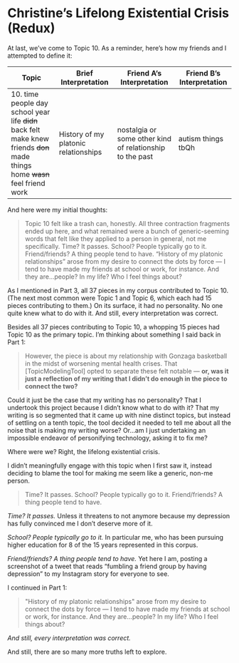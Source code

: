 # Christine’s Lifelong Existential Crisis (Redux)

At last, we’ve come to Topic 10. As a reminder, here’s how my friends and I attempted to define it:

| Topic | Brief Interpretation | Friend A’s Interpretation | Friend B’s Interpretation |
|---|---|---|---|
| 10. time people day school year life <s>didn</s> back felt make knew friends <s>don</s> made things home <s>wasn</s> feel friend work | History of my platonic relationships | nostalgia or some other kind of relationship to the past | autism things tbQh |

And here were my initial thoughts:

> Topic 10 felt like a trash can, honestly. All three contraction fragments ended up here, and what remained were a bunch of generic-seeming words that felt like they applied to a person in general, not me specifically. Time? It passes. School? People typically go to it. Friend/friends? A thing people tend to have. “History of my platonic relationships” arose from my desire to connect the dots by force — I tend to have made my friends at school or work, for instance. And they are…people? In my life? Who I feel things about?

As I mentioned in Part 3, all 37 pieces in my corpus contributed to Topic 10. (The next most common were Topic 1 and Topic 6, which each had 15 pieces contributing to them.) On its surface, it had no personality. No one quite knew what to do with it. And still, every interpretation was correct.

Besides all 37 pieces contributing to Topic 10, a whopping 15 pieces had Topic 10 as the primary topic. I’m thinking about something I said back in Part 1:

> However, the piece is about my relationship with Gonzaga basketball in the midst of worsening mental health crises. That \[TopicModelingTool] opted to separate these felt notable — **or, was it just a reflection of my writing that I didn’t do enough in the piece to connect the two?**

Could it just be the case that my writing has no personality? That I undertook this project because I didn’t know what to do with it? That my writing is so segmented that it came up with nine distinct topics, but instead of settling on a tenth topic, the tool decided it needed to tell me about all the noise that is making my writing worse? Or…am I just undertaking an impossible endeavor of personifying technology, asking it to fix me?

Where were we? Right, the lifelong existential crisis.

I didn’t meaningfully engage with this topic when I first saw it, instead deciding to blame the tool for making me seem like a generic, non-me person.

> Time? It passes. School? People typically go to it. Friend/friends? A thing people tend to have.

_Time? It passes._ Unless it threatens to not anymore because my depression has fully convinced me I don’t deserve more of it.

_School? People typically go to it._ In particular me, who has been pursuing higher education for 8 of the 15 years represented in this corpus.

_Friend/friends? A thing people tend to have._ Yet here I am, posting a screenshot of a tweet that reads “fumbling a friend group by having depression” to my Instagram story for everyone to see.

I continued in Part 1:

> "History of my platonic relationships" arose from my desire to connect the dots by force — I tend to have made my friends at school or work, for instance. And they are…people? In my life? Who I feel things about?

_And still, every interpretation was correct._

And still, there are so many more truths left to explore.